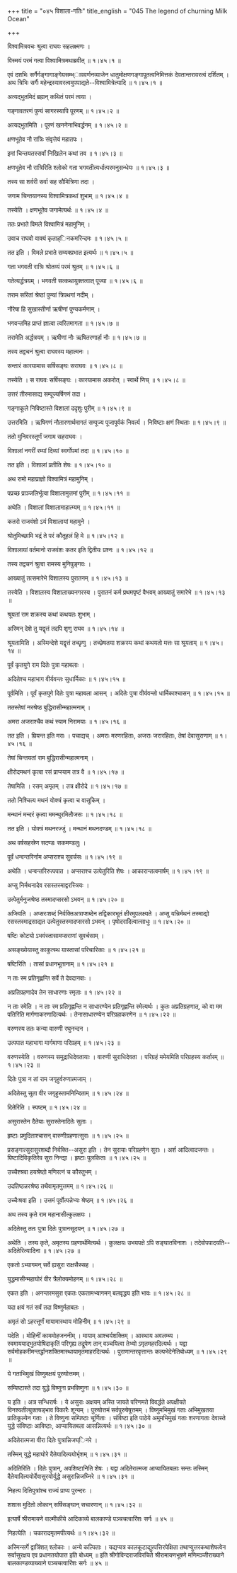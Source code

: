 +++
title = "०४५ विशाला-गतिः"
title_english = "045 The legend of churning Milk Ocean"

+++


विश्वामित्रवचः श्रुत्वा राघवः सहलक्ष्मणः ।  

विस्मयं परमं गत्वा विश्वामित्रमथाब्रवीत्  ॥  १।४५।१  ॥   

एवं दशभिः सर्गैर्गङ्गागाङ्गेयसम्भ्ाववर्णनव्याजेन
धातुमोक्षणगङ्गापूतत्वनिमित्तकं देवतान्तरावरत्वं दर्शितम् । अथ त्रिभिः
सर्गैः महेन्द्रस्यावरत्वमुपपाद्यते--विश्वामित्रेत्यादि  ॥  १।४५।१  ॥   

  

अत्यद्भुतमिदं ब्रह्मन् कथितं परमं त्वया ।  

गङ्गावतरणं पुण्यं सागरस्यापि पूरणम्  ॥  १।४५।२  ॥   

अत्यद्भुतमिति । पूरणं खननेनाभिवर्द्धनम्  ॥  १।४५।२  ॥   

  

क्षणभूतेव नौ रात्रिः संवृत्तेयं महातपः ।  

इमां चिन्तयतस्सर्वां निखिलेन कथां तव  ॥  १।४५।३  ॥   

क्षणभूतेव नौ रात्रिरिति श्लोको गता भगवतीत्यर्धात्परमनुसन्धेयः  ॥  १।४५।३
 ॥   

  

तस्य सा शर्वरी सर्वा सह सौमित्रिणा तदा ।  

जगाम चिन्तयानस्य विश्वामित्रकथां शुभाम्  ॥  १।४५।४  ॥   

तस्येति । क्षणभूतेव जगामेत्यर्थः  ॥  १।४५।४  ॥   

  

ततः प्रभाते विमले विश्वामित्रं महामुनिम् ।  

उवाच राघवो वाक्यं कृताह्िनकमरिन्दमः  ॥  १।४५।५  ॥   

तत इति । विमले प्रभाते सम्यक्प्रभात इत्यर्थः  ॥  १।४५।५  ॥   

  

गता भगवती रात्रिः श्रोतव्यं परमं श्रुतम्  ॥  १।४५।६  ॥   

गतेत्यर्द्धत्रयम् । भगवती सत्कथायुक्तत्वात् पूज्या  ॥  १।४५।६  ॥   

  

तराम सरितां श्रेष्ठां पुण्यां त्रिपथगां नदीम् ।  

नौरेषा हि सुखास्तीर्णा ऋषीणां पुण्यकर्मणाम् ।  

भगवन्तमिह प्राप्तं ज्ञात्वा त्वरितमागता  ॥  १।४५।७  ॥   

तरामेति अर्द्धत्रयम् । ऋषीणां नौः ऋषितरणार्हा नौः  ॥  १।४५।७  ॥   

  

तस्य तद्वचनं श्रुत्वा राघवस्य महात्मनः ।  

सन्तारं कारयामास सर्षिसङ्घः सराघवः  ॥  १।४५।८  ॥   

तस्येति । स राघवः सर्षिसङ्घः । कारयामास अकरोत् । स्वार्थे णिच्  ॥  १।४५।८
 ॥   

  

उत्तरं तीरमासाद्य सम्पूज्यर्षिगणं तदा ।  

गङ्गाकूले निविष्टास्ते विशालां ददृशुः पुरीम्  ॥  १।४५।९  ॥   

उत्तरमिति । ऋषिगणं नौतारणार्थमागतं सम्पूज्य पूजापूर्वकं निवर्त्य ।
निविष्टाः क्षणं स्थिताः  ॥  १।४५।९  ॥   

  

ततो मुनिवरस्तूर्णं जगाम सहराघवः ।  

विशालां नगरीं रम्यां दिव्यां स्वर्गोपमां तदा  ॥  १।४५।१०  ॥   

तत इति । विशालां प्रतीति शेषः  ॥  १।४५।१०  ॥   

  

अथ रामो महाप्राज्ञो विश्वामित्रं महामुनिम् ।  

पप्रच्छ प्राञ्जलिर्भूत्वा विशालामुत्तमां पुरीम्  ॥  १।४५।११  ॥   

अथेति । विशालां विशालामाहात्म्यम्  ॥  १।४५।११  ॥   

  

कतरो राजवंशो ऽयं विशालायां महामुने ।  

श्रोतुमिच्छामि भद्रं ते परं कौतूहलं हि मे  ॥  १।४५।१२  ॥   

विशालायां वर्तमानो राजवंशः कतर इति द्वितीयः प्रश्नः  ॥  १।४५।१२  ॥   

  

तस्य तद्वचनं श्रुत्वा रामस्य मुनिपुङ्गवः ।  

आख्यातुं तत्समारेभे विशालस्य पुरातनम्  ॥  १।४५।१३  ॥   

तस्येति । विशालस्य विशालाख्यनगरस्य । पुरातनं कर्म प्रथमपृष्टं वैभवम्
आख्यातुं समारेभे  ॥  १।४५।१३  ॥   

  

श्रूयतां राम शक्रस्य कथां कथयतः शुभाम् ।  

अस्मिन् देशे तु यद्वृत्तं तदपि शृणु राघव  ॥  १।४५।१४  ॥   

श्रूयतामिति । अस्मिन्देशे यद्वृत्तं तच्छृणु । तच्छेषतया शक्रस्य कथां
कथयतो मत्तः सा श्रूयताम्  ॥  १।४५।१४  ॥   

  

पूर्वं कृतयुगे राम दितेः पुत्रा महाबलाः ।  

अदितेश्च महाभाग वीर्यवन्तः सुधार्मिकाः  ॥  १।४५।१५  ॥   

पूर्वमिति । पूर्वं कृतयुगे दितेः पुत्रा महाबला आसन् । अदितेः पुत्रा
वीर्यवन्तो धार्मिकाश्चासन्  ॥  १।४५।१५  ॥   

  

ततस्तेषां नरश्रेष्ठ बुद्धिरासीन्महात्मनाम् ।  

अमरा अजराश्चैव कथं स्याम निरामयाः  ॥  १।४५।१६  ॥   

तत इति । म्रियन्त इति मराः । पचाद्यच् । अमराः मरणरहिताः, अजराः
जरारहिताः, तेषां देवासुराणाम्  ॥  १।४५।१६  ॥   

  

तेषां चिन्तयतां राम बुद्धिरासीन्महात्मनाम् ।  

क्षीरोदमथनं कृत्वा रसं प्राप्स्याम तत्र वै  ॥  १।४५।१७  ॥   

तेषामिति । रसम् अमृतम् । तत्र क्षीरोदे  ॥  १।४५।१७  ॥   

  

ततो निश्चित्य मथनं योक्त्रं कृत्वा च वासुकिम् ।  

मन्थानं मन्दरं कृत्वा ममन्थुरमितौजसः  ॥  १।४५।१८  ॥   

तत इति । योक्त्रं मथनरज्जुं । मन्थानं मथनदण्डम्  ॥  १।४५।१८  ॥   

  

अथ वर्षसहस्रेण सदण्डः सकमण्डलुः ।  

पूर्वं धन्वन्तरिर्नाम अप्सराश्च सुवर्चसः  ॥  १।४५।१९  ॥   

अथेति । धन्वन्तरिरुत्पपात । अप्सराश्च उत्पेतुरिति शेषः ।
आकारान्तत्वमार्षम्  ॥  १।४५।१९  ॥   

  

अप्सु निर्मथनादेव रसस्तस्माद्वरस्त्रियः ।  

उत्पेतुर्मनुजश्रेष्ठ तस्मादप्सरसो ऽभवन्  ॥  १।४५।२०  ॥   

अप्स्विति । अप्सरःशब्दं निर्वक्तिअत्राप्शब्देन तद्विकारभूतं
क्षीरमुपलक्ष्यते । अप्सु यन्निर्मथनं तस्माद्यो रसस्तस्माद्रसाद्यत
उत्पेतुस्तस्मादप्सरसो ऽभवन् । पृषोदरादित्वात्साधुः  ॥  १।४५।२०  ॥   

  

षष्टिः कोट्यो ऽभवंस्तासामप्सराणां सुवर्चसाम् ।  

असङ्ख्येयास्तु काकुत्स्थ यास्तासां परिचारिकाः  ॥  १।४५।२१  ॥   

षष्टिरिति । तासां प्रधानभूतानाम्  ॥  १।४५।२१  ॥   

  

न ताः स्म प्रतिगृह्णन्ति सर्वे ते देवदानवाः ।  

अप्रतिग्रहणादेव तेन साधारणाः स्मृताः  ॥  १।४५।२२  ॥   

न ताः स्मेति । न ताः स्म प्रतिगृह्णन्ति न साधारण्येन प्रतिगृह्णन्ति
स्मेत्यर्थः । कुतः अप्रतिग्रहणात्, को वा मम पतिरिति मार्गणाकरणादित्यर्थः
। तेनासाधारण्येन परिग्रहाकरणेन  ॥  १।४५।२२  ॥   

  

वरुणस्य ततः कन्या वारुणी रघुनन्दन ।  

उत्पपात महाभागा मार्गमाणा परिग्रहम्  ॥  १।४५।२३  ॥   

वरुणस्येति । वरुणस्य समुद्राधिदेवतायाः । वारुणी सुराधिदेवता । परिग्रहं
ममेयमिति परिग्रहस्य कर्तारम्  ॥  १।४५।२३  ॥   

  

दितेः पुत्रा न तां राम जगृहुर्वरुणात्मजाम् ।  

अदितेस्तु सुता वीर जगृहुस्तामनिन्दिताम्  ॥  १।४५।२४  ॥   

दितेरिति । स्पष्टम्  ॥  १।४५।२४  ॥   

  

असुरास्तेन दैतेयाः सुरास्तेनादितेः सुताः ।  

हृष्टाः प्रमुदिताश्चासन् वारुणीग्रहणात्सुराः  ॥  १।४५।२५  ॥   

प्रसङ्गात्सुरासुरशब्दौ निर्वक्ति--असुरा इति । तेन सुरायाः परिग्रहणेन
सुराः । अर्श आदित्वादजन्तः । पिष्टादिविकृतिरेव सुरा निन्द्या । हृष्टाः
पुलकिताः  ॥  १।४५।२५  ॥   

  

उच्चैश्श्रवा हयश्रेष्ठो मणिरत्नं च कौस्तुभम् ।  

उदतिष्ठन्नरश्रेष्ठ तथैवामृतमुत्तमम्  ॥  १।४५।२६  ॥   

उच्चैःश्रवा इति । उत्तमं पूर्वोत्पन्नेभ्यः श्रेष्ठम्  ॥  १।४५।२६  ॥   

  

अथ तस्य कृते राम महानासीत्कुलक्षयः ।  

अदितेस्तु ततः पुत्रा दितेः पुत्रानसूदयन्  ॥  १।४५।२७  ॥   

अथेति । तस्य कृते, अमृतस्य ग्रहणार्थमित्यर्थः । कुलक्षयः उभयपक्षे ऽपि
सङ्घातविनाशः । तदेवोपपादयति--अदितेरित्यादिना  ॥  १।४५।२७  ॥   

  

एकतो ऽभ्यागमन् सर्वे ह्यसुरा राक्षसैस्सह ।  

युद्धमासीन्महाघोरं वीर त्रैलोक्यमोहनम्  ॥  १।४५।२८  ॥   

एकत इति । अनन्तरमसुरा एकतः एकतामभ्यागमन् बलवृद्धय इति भावः  ॥  १।४५।२८
 ॥   

  

यदा क्षयं गतं सर्वं तदा विष्णुर्महाबलः ।  

अमृतं सो ऽहरत्तूर्णं मायामास्थाय मोहिनीम्  ॥  १।४५।२९  ॥   

यदेति । मोहिनीं काममोहजननीम् । मायाम् आश्चर्यशक्तिम् । आस्थाय अवलम्ब्य ।
स्वमाययाद्भुतयोषिदाकृतिं परिगृह्य तद्रूपेण तान् वञ्चयित्वा तेभ्यो
ऽमृतमहरदित्यर्थः । यद्वा
सर्वमोहकरीमन्तर्द्धानशक्तिमास्थायामृतमाहरदित्यर्थः ।
पुराणान्तरवृत्तान्तः कल्पभेदेनेतिबोध्यम्  ॥  १।४५।२९  ॥   

  

ये गताभिमुखं विष्णुमक्षयं पुरुषोत्तमम् ।  

सम्पिष्टास्ते तदा युद्धे विष्णुना प्रभविष्णुना  ॥  १।४५।३०  ॥   

य इति । अत्र सन्धिरार्षः । ये असुराः अक्षयम् अस्ति जायते परिणमते
विवर्द्धते अपक्षीयते विनश्यतीत्युक्तषड्भाव विकारैः शून्यम् । पुरुषोत्तमं
सर्वपुरुषेषूत्तमम् । विष्णुमभिमुखं गताः अभिमुखतया प्रातिकूल्येन गताः ।
ते विष्णुना सम्पिष्टाः चूर्णिताः । संविष्टा इति पाठेये अमुमभिमुखं गताः
शरणागताः देवास्ते युद्धे संविष्टाः आविष्टाः, आप्यायितबला आसन्नित्यर्थः
 ॥  १।४५।३०  ॥   

  

अदितेरात्मजा वीरा दितेः पुत्रान्निजघ्िनरे ।  

तस्मिन् युद्धे महाघोरे दैतेयादित्ययोर्भृशम्  ॥  १।४५।३१  ॥   

अदितिरिति । दितेः पुत्रान्, अवशिष्टानिति शेषः । यद्वा अदितेरात्मजा
आप्यायितबलाः सन्तः तस्मिन् दैतेयादित्ययोर्देवासुरयोर्युद्धे
असुरान्निजघ्निरे  ॥  १।४५।३१  ॥   

  

निहत्य दितिपुत्रांश्च राज्यं प्राप्य पुरन्दरः ।  

शशास मुदितो लोकान् सर्षिसङ्घान् सचारणान्  ॥  १।४५।३२  ॥   

इत्यार्षे श्रीरामायणे वाल्मीकीये आदिकाव्ये बालकाण्डे पञ्चचत्वारिंशः
सर्गः  ॥  ४५  ॥   

निहत्येति । चकारादमृतमपीत्यर्थः  ॥  १।४५।३२  ॥   

अस्मिन्सर्गे द्वात्रिंशत् श्लोकाः । अन्ये कल्पिताः । यद्यप्यत्र
कालकूटाद्युत्पत्तिरपेक्षिता तथाप्युत्तरकथाशेषत्वेन सर्वासुरक्षय एव
प्रधानतयोपात्त इति बोध्यम्  ॥  इति श्रीगोविन्दराजविरचिते श्रीरामायणभूषणे
मणिमञ्जीराख्याने बालकाण्डव्याख्याने पञ्चचत्वारिंशः सर्गः  ॥  ४५  ॥   

  


